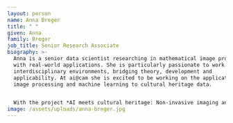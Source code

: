 ```yaml
---
layout: person
name: Anna Breger
title: " "
given: Anna
family: Breger
job_title: Senior Research Associate
biography: >-
  Anna is a senior data scientist researching in mathematical image processing
  with real-world applications. She is particularly passionate to work in
  interdisciplinary environments, bridging theory, development and
  applicability. At ai@cam she is excited to be working on the application of
  image processing and machine learning to cultural heritage data. 


  With the project *AI meets cultural heritage: Non-invasive imaging and machine learning techniques for the reconstruction of degraded historical sheet music* she will investigate historical music, combining her passions in image processing and early music. Anna is based at the Cambridge Image Analysis group (Department of Applied Mathematics and Theoretical Physics) and is part of the Cambridge AI for Cultural Heritage Hub (ArCH).
image: /assets/uploads/anna-breger.jpg
---
```

